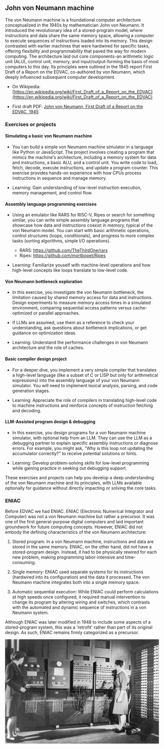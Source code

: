 
## John von Neumann machine

The von Neumann machine is a foundational computer architecture conceptualized in the 1940s
by mathematician John von Neumann. It introduced the revolutionary idea of a stored-program
model, where instructions and data share the same memory space, allowing a computer to execute
sequences of instructions loaded into its memory. This design contrasted with earlier machines 
that were hardwired for specific tasks, offering flexibility and programmability that paved
the way for modern computing. The architecture laid out core components-an arithmetic logic
unit (ALU), control unit, memory, and input/output-forming the basis of most computers to
this day. Its principles were outlined in the 1945 report First Draft of a Report on the EDVAC,
co-authored by von Neumann, which deeply influenced subsequent computer development.

* On Wikipedia: [https://en.wikipedia.org/wiki/First_Draft_of_a_Report_on_the_EDVAC](https://en.wikipedia.org/wiki/First_Draft_of_a_Report_on_the_EDVAC)

* First draft PDF: [John von Neumann, First Draft of a Report on the EDVAC, 1945](neumann.pdf)


### Exercises or projects


#### Simulating a basic von Neumann machine

- You can build a simple von Neumann machine simulator in a language like Python or JavaScript.
  The project involves creating a program that mimics the machine's architecture, including a
  memory system for data and instructions, a basic ALU, and a control unit. You write code to 
  load, fetch, decode, execute instructions, and update a program counter. This exercise provides
  hands-on experience with how CPUs process instructions in sequence and manage memory.

- Learning: Gain understanding of low-level instruction execution, memory management,
  and control flow.

#### Assembly language programming exercises

- Using an emulator like RARS for RISC-V, Ripes or search for something similar, you can write 
  simple assembly language programs that showcase how data and instructions coexist in memory,
  typical of the von Neumann model. You can start with basic arithmetic operations, control
  structures (loops, conditionals), and progress to more complex tasks (sorting algorithms,
  simple I/O operations).

  * RARS: https://github.com/TheThirdOne/rars
  * Ripes: https://github.com/mortbopet/Ripes

- Learning: Familiarize youself with machine-level operations and how high-level concepts
  like loops translate to low-level code.

#### Von Neumann bottleneck exploration

- In this exercise, you investigate the von Neumann bottleneck, the limitation caused by shared
  memory access for data and instructions. Design experiments to measure memory access times in
  a simulated environment, comparing sequential access patterns versus cache-optimized or parallel
  approaches.

- If LLMs are assumed, use them as a reference to check your understanding, ask questions about
  bottleneck implications, or get guidance on optimization ideas.

- Learning: Understand the performance challenges in von Neumann architecture and the role
  of caches.

#### Basic compiler design project

- For a deeper dive, you implement a very simple compiler that translates a high-level language
  (like a subset of C or LISP but only for arithmetical expressions) into the assembly language
  of your von Neumann simulator. You will need to implement lexical analysis, parsing, and code
  generation stages.

- Learning: Appreciate the role of compilers in translating high-level code to machine
  instructions and reinforce concepts of instruction fetching and decoding.

#### LLM-Assisted program design & debugging

- In this exercise, you design programs for a von Neumann machine simulator, with optional help
  from an LLM. They can use the LLM as a debugging partner to explain specific assembly instructions
  or diagnose errors. For example, you might ask, "Why is this loop not updating the accumulator
  correctly?" to receive potential solutions or hints.

- Learning: Develop problem-solving skills for low-level programming while gaining practice
  in seeking out debugging support.

These exercises and projects can help you develop a deep understanding of the von Neumann machine
and its principles, with LLMs available optionally for guidance without directly impacting or solving
the core tasks.


### ENIAC

Before EDVAC we had ENIAC. ENIAC (Electronic Numerical Integrator and Computer) was not a von Neumann
machine but rather a precursor. It was one of the first general-purpose digital computers and
laid important groundwork for future computing concepts. However, ENIAC did not embody the defining
characteristics of the von Neumann architecture:

1. Stored program: In a von Neumann machine, instructions and data are stored in the same memory.
   ENIAC, on the other hand, did not have a stored-program design. Instead, it had to be physically
   rewired for each new problem, making programming labor-intensive and time-consuming.

2. Single memory: ENIAC used separate systems for its instructions (hardwired into its configuration)
   and the data it processed. The von Neumann machine integrates both into a single memory space.

3.	Automatic sequential execution: While ENIAC could perform calculations at high speeds once configured,
    it required manual intervention to change its program by altering wiring and switches, which contrasts
    with the automated and dynamic sequence of instructions in a von Neumann system.

Although ENIAC was later modified in 1948 to include some aspects of a stored-program system, this was a
'retrofit' rather than part of its original design. As such, ENIAC remains firmly categorized as a precursor.

![ENIAC, publ. domain](./eniac.png)
